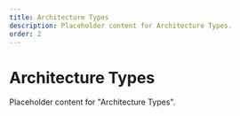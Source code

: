 ```yaml
---
title: Architecture Types
description: Placeholder content for Architecture Types.
order: 2
---
```


# Architecture Types

Placeholder content for "Architecture Types".
